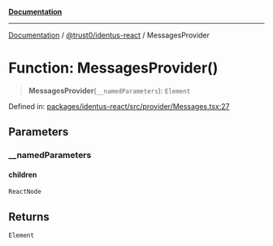 [**Documentation**](../../../README.md)

***

[Documentation](../../../README.md) / [@trust0/identus-react](../README.md) / MessagesProvider

# Function: MessagesProvider()

> **MessagesProvider**(`__namedParameters`): `Element`

Defined in: [packages/identus-react/src/provider/Messages.tsx:27](https://github.com/trust0-project/identus/blob/9290425ae039f00b8d1277006ffa0040890e375e/packages/identus-react/src/provider/Messages.tsx#L27)

## Parameters

### \_\_namedParameters

#### children

`ReactNode`

## Returns

`Element`
